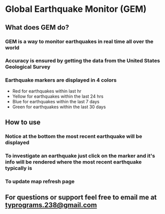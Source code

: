 # Global Earthquake Monitor (GEM)

## What does GEM do?

### GEM is a way to monitor earthquakes in real time all over the world

### Accuracy is ensured by getting the data from the United States Geological Survey

### Earthquake markers are displayed in 4 colors

- Red for earthquakes within last hr
- Yellow for earthquakes within the last 24 hrs
- Blue for earthquakes within the last 7 days
- Green for earthquakes within the last 30 days

## How to use

### Notice at the bottom the most recent earthquake will be displayed

### To investigate an earthquake just click on the marker and it's info will be rendered where the most recent earthquake typically is

### To update map refresh page

## For questions or support feel free to email me at typrograms.238@gmail.com
